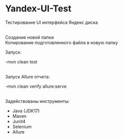  # Yandex-UI-Test
Тестирование UI интерфейса Яндекс диска

<br>Создание новой папки
<br>Копирование подготовленного файла в новую папку

Запуск:
<p> -mvn clean test </p>
<br>Запуск Allure отчета:
<br>
<p> -mvn clean verify allure:serve </p>
<br>Задействованы инструменты:
<ul>
<li>Java (JDK17)</li>
<li>Maven</li>
<li>Junit4</li>
<li>Selenium</li>
<li>Allure</li>

</ul>

